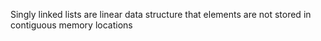 Singly linked lists are linear data structure that elements are not stored in contiguous memory locations
